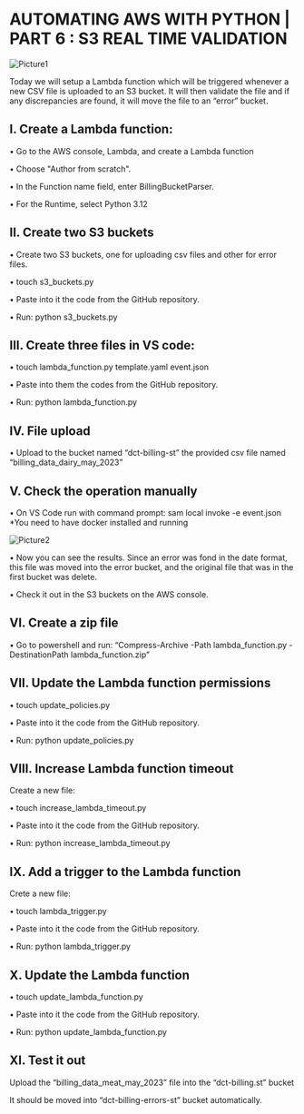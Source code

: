 # AUTOMATING AWS WITH PYTHON | PART 6 : S3 REAL TIME VALIDATION

![Picture1](https://github.com/user-attachments/assets/01f9eaa9-b6f4-40e2-9067-007fc479c167)

Today we will setup a Lambda function which will be triggered whenever a new CSV file is uploaded to an S3 bucket. 
It will then validate the file and if any discrepancies are found, it will move the file to an “error” bucket.

## I.	Create a Lambda function:

•	Go to the AWS console, Lambda, and create a Lambda function

•	Choose "Author from scratch". 

•	In the Function name field, enter BillingBucketParser. 

•	For the Runtime, select Python 3.12

## II.	Create two S3 buckets

•	Create two S3 buckets, one for uploading csv files and other for error files.

•	touch s3_buckets.py

•	Paste into it the code from the GitHub repository.

•	Run: python s3_buckets.py

## III.	Create three files in VS code:

•	touch lambda_function.py template.yaml event.json

•	Paste into them the codes from the GitHub repository.

•	Run: python lambda_function.py

## IV.	File upload

•	Upload to the bucket named “dct-billing-st” the provided csv file named “billing_data_dairy_may_2023”

## V.	Check the operation manually

•	On VS Code run with command prompt: sam local invoke -e event.json
        *You need to have docker installed and running 

![Picture2](https://github.com/user-attachments/assets/5fe453a3-e2ae-4fa2-86e9-ff49adb16b1a)

•	Now you can see the results. Since an error was fond in the date format, this file was moved into the error bucket, 
  and the original file that was in the first bucket was delete.

•	Check it out in the S3 buckets on the AWS console.

## VI.	Create a zip file

•	Go to powershell and run: “Compress-Archive -Path lambda_function.py -DestinationPath lambda_function.zip”

## VII.	Update the Lambda function permissions

•	touch update_policies.py

•	Paste into it the code from the GitHub repository.

•	Run: python update_policies.py

## VIII.	Increase Lambda function timeout

Create a new file:

•	touch increase_lambda_timeout.py

•	Paste into it the code from the GitHub repository.

•	Run: python increase_lambda_timeout.py

## IX.	Add a trigger to the Lambda function

Crete a new file:

•	touch lambda_trigger.py

•	Paste into it the code from the GitHub repository.

•	Run: python lambda_trigger.py

## X.	Update the Lambda function 

•	touch update_lambda_function.py

•	Paste into it the code from the GitHub repository.

•	Run: python update_lambda_function.py

## XI.	Test it out

Upload the “billing_data_meat_may_2023” file into the “dct-billing.st” bucket

It should be moved into “dct-billing-errors-st” bucket automatically.



